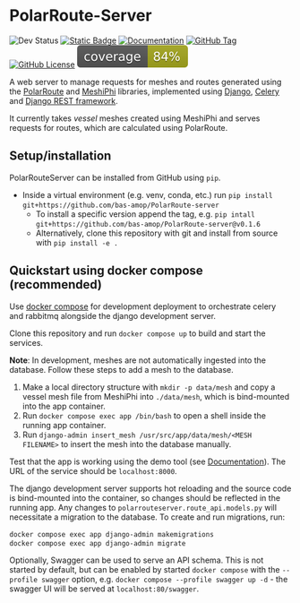 # PolarRoute-Server

![Dev Status](https://img.shields.io/badge/Status-Active-green)
[![Static Badge](https://img.shields.io/badge/GitHub_repo-black?logo=github)](https://github.com/bas-amop/PolarRoute-server)
[![Documentation](https://img.shields.io/badge/Documentation-blue)](https://bas-amop.github.io/PolarRoute-server/)
[![GitHub Tag](https://img.shields.io/github/v/tag/bas-amop/PolarRoute-server?filter=v*.*.*&label=latest%20release)](https://github.com/bas-amop/PolarRoute-server/tags)
[![GitHub License](https://img.shields.io/github/license/bas-amop/PolarRoute-server)](https://github.com/bas-amop/PolarRoute-server/blob/main/LICENSE)
![](./coverage.svg)

A web server to manage requests for meshes and routes generated using the [PolarRoute](https://github.com/bas-amop/PolarRoute) and [MeshiPhi](https://github.com/bas-amop/MeshiPhi/) libraries,
implemented using [Django](https://www.djangoproject.com/), [Celery](https://docs.celeryq.dev/) and [Django REST framework](https://www.django-rest-framework.org/).

It currently takes *vessel* meshes created using MeshiPhi and serves requests for routes, which are calculated using PolarRoute.

## Setup/installation

PolarRouteServer can be installed from GitHub using `pip`.

+ Inside a virtual environment (e.g. venv, conda, etc.) run `pip install git+https://github.com/bas-amop/PolarRoute-server`
  + To install a specific version append the tag, e.g. `pip intall git+https://github.com/bas-amop/PolarRoute-server@v0.1.6`
  + Alternatively, clone this repository with git and install from source with `pip install -e .`

## Quickstart using docker compose (recommended)

Use [docker compose](https://docs.docker.com/compose/install/) for development deployment to orchestrate celery and rabbitmq alongside the django development server.

Clone this repository and run `docker compose up` to build and start the services.

**Note**: In development, meshes are not automatically ingested into the database. Follow these steps to add a mesh to the database.

1. Make a local directory structure with `mkdir -p data/mesh` and copy a vessel mesh file from MeshiPhi into `./data/mesh`, which is bind-mounted into the app container.
1. Run `docker compose exec app /bin/bash` to open a shell inside the running app container.
2. Run `django-admin insert_mesh /usr/src/app/data/mesh/<MESH FILENAME>` to insert the mesh into the database manually.

Test that the app is working using the demo tool (see [Documentation](https://bas-amop.github.io/PolarRoute-server/requesting-routes/#using-the-in-built-demo-utility-simplest)). The URL of the service should be `localhost:8000`.

The django development server supports hot reloading and the source code is bind-mounted into the container, so changes should be reflected in the running app. Any changes to `polarrouteserver.route_api.models.py` will necessitate a migration to the database. To create and run migrations, run:

```
docker compose exec app django-admin makemigrations
docker compose exec app django-admin migrate
```

Optionally, Swagger can be used to serve an API schema. This is not started by default, but can be enabled by started `docker compose` with the `--profile swagger` option, e.g. `docker compose --profile swagger up -d` - the swagger UI will be served at `localhost:80/swagger`.
